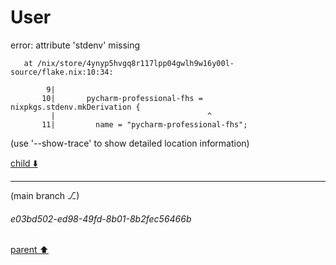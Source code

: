 # User

error: attribute 'stdenv' missing

       at /nix/store/4ynyp5hvgq8r117lpp04gwlh9w16y00l-source/flake.nix:10:34:

            9|
           10|       pycharm-professional-fhs = nixpkgs.stdenv.mkDerivation {
             |                                  ^
           11|         name = "pycharm-professional-fhs";
(use '--show-trace' to show detailed location information)


[child ⬇️](#e03bd502-ed98-49fd-8b01-8b2fec56466b)

---

(main branch ⎇)
###### e03bd502-ed98-49fd-8b01-8b2fec56466b
[parent ⬆️](#aaa23cfd-a1bf-4b3d-a68c-bd043ff20ce9)
